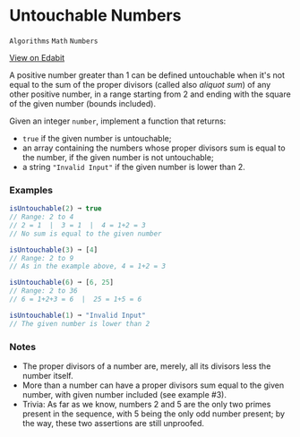 # Untouchable Numbers

`Algorithms` `Math` `Numbers`

[View on Edabit](https://edabit.com/challenge/MRJBdWsEubRSufbs7)

A positive number greater than 1 can be defined untouchable when it's not equal to the sum of the proper divisors (called also _aliquot sum_) of any other positive number, in a range starting from 2 and ending with the square of the given number (bounds included).

Given an integer `number`, implement a function that returns:

- `true` if the given number is untouchable;
- an array containing the numbers whose proper divisors sum is equal to the number, if the given number is not untouchable;
- a string `"Invalid Input"` if the given number is lower than 2.

### Examples

```js
isUntouchable(2) ➞ true
// Range: 2 to 4
// 2 = 1  |  3 = 1  |  4 = 1+2 = 3
// No sum is equal to the given number

isUntouchable(3) ➞ [4]
// Range: 2 to 9
// As in the example above, 4 = 1+2 = 3

isUntouchable(6) ➞ [6, 25]
// Range: 2 to 36
// 6 = 1+2+3 = 6  |  25 = 1+5 = 6

isUntouchable(1) ➞ "Invalid Input"
// The given number is lower than 2
```

### Notes

- The proper divisors of a number are, merely, all its divisors less the number itself.
- More than a number can have a proper divisors sum equal to the given number, with given number included (see example #3).
- Trivia: As far as we know, numbers 2 and 5 are the only two primes present in the sequence, with 5 being the only odd number present; by the way, these two assertions are still unproofed.
